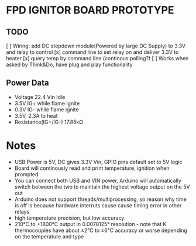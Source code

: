 # FPD IGNITOR BOARD PROTOTYPE #

## TODO ##
[ ] Wiring: add DC stepdown module(Powered by large DC Supply) to 3.3V and relay to control
[x] command line to set relay on and deliver 3.3V to heater
[x] query temp by command line (continous polling?)
[ ] Works when asked by Think&Do, have plug and play functionality

## Power Data ##
- Voltage 22.4 Vin Idle
- 3.5V IG+ while flame ignite
- 0.3V IG- while flame ignite
- 3.5V, 2.3A to heat 
- Resistance(IG+/IG-) 17.85kΩ

# Notes #
- USB Power is 5V, DC gives 3.3V Vin, GPIO pins default set to 5V logic
- Board will continously read and print temperature, ignition when prompted
- You can connect both USB and VIN power, Arduino will automatically switch between the two to maintain the highest voltage output on the 5V out
- Arduino does not support threads/multiprocessing, so reason why time is off is because hardware interruts cause cause timing error in other relays
- high temperature precision, but low accuracy
- 210°C to +1800°C output in 0.0078125° resolution - note that K
thermocouples have about ±2°C to ±6°C accuracy or worse depending on the
temperature and type